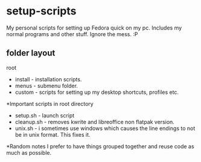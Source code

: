# setup-scripts
My personal scripts for setting up Fedora quick on my pc.
Includes my normal programs and other stuff. Ignore the mess. :P

folder layout
-------------
root
* install - installation scripts.
* menus - submenu folder.
* custom - scripts for setting up my desktop shortcuts, profiles etc.


*Important scripts in root directory
* setup.sh - launch script
* cleanup.sh - removes kwrite and libreoffice non flatpak version.
* unix.sh - i sometimes use windows which causes the line endings to not be in unix format. This fixes it.

*Random notes
I prefer to have things grouped together and reuse code as much as possible.